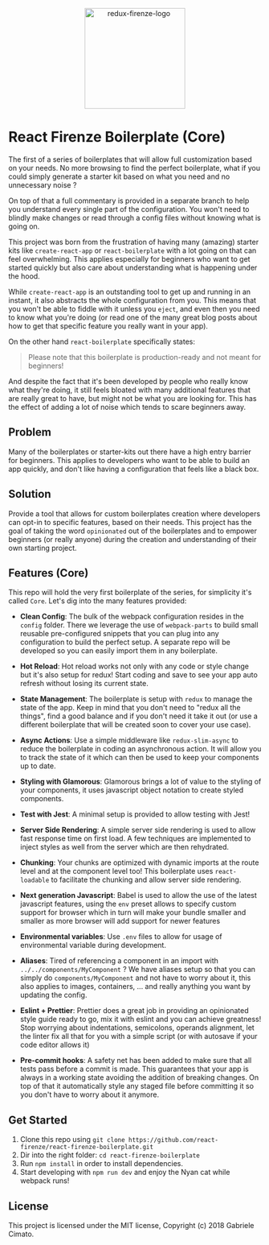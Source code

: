 <p align="center">
  <img width="200" src="http://i63.tinypic.com/et7ji1.jpg" alt="redux-firenze-logo">
</p>

# React Firenze Boilerplate (Core)

The first of a series of boilerplates that will allow full customization based on your needs. No more browsing to find the perfect boilerplate, what if you could simply generate a starter kit based on what you need and no unnecessary noise ?

On top of that a full commentary is provided in a separate branch to help you understand every single part of  the configuration. You won't need to blindly make changes or read through a config files without knowing what is going on.

This project was born from the frustration of having many (amazing) starter kits like `create-react-app` or `react-boilerplate` with a lot going on that can feel overwhelming. This applies especially for beginners who want to get started quickly but also care about understanding what is happening under the hood.

While `create-react-app` is an outstanding tool to get up and running in an instant, it also abstracts the whole configuration from you. This means that you won't be able to fiddle with it unless you `eject`, and even then you need to know what you're doing (or read one of the many great blog posts about how to get that specific feature you really want in your app).

On the other hand `react-boilerplate` specifically states:

> Please note that this boilerplate is production-ready and not meant for beginners!

And despite the fact that it's been developed by people who really know what they're doing, it still feels bloated with many additional features that are really great to have, but might not be what you are looking for. This has the effect of adding a lot of noise which tends to scare beginners away.

## Problem

Many of the boilerplates or starter-kits out there have a high entry barrier for beginners. This applies to developers who want to be able to build an app quickly, and don't like having a configuration that feels like a black box.

## Solution

Provide a tool that allows for custom boilerplates creation where developers can opt-in to specific features, based on their needs. This project has the goal of taking the word `opinionated` out of the boilerplates and to empower beginners (or really anyone) during the creation and understanding of their own starting project.

## Features (Core)

This repo will hold the very first boilerplate of the series, for simplicity it's called `Core`. Let's dig into the many features provided:

- **Clean Config**: The bulk of the webpack configuration resides in the `config` folder. There we leverage the use of `webpack-parts` to build small reusable pre-configured snippets that you can plug into any configuration to build the perfect setup. A separate repo will be developed so you can easily import them in any boilerplate.

- **Hot Reload**: Hot reload works not only with any code or style change but it's also setup for redux! Start coding and save to see your app auto refresh without losing its current state.

- **State Management**: The boilerplate is setup with `redux` to manage the state of the app. Keep in mind that you don't need to "redux all the things", find a good balance and if you don't need it take it out (or use a different boilerplate that will be created soon to cover your use case).

- **Async Actions**: Use a simple middleware like `redux-slim-async` to reduce the boilerplate in coding an asynchronous action. It will allow you to track the state of it which can then be used to keep your components up to date.

- **Styling with Glamorous**: Glamorous brings a lot of value to the styling of your components, it uses javascript object notation to create styled components.

- **Test with Jest**: A minimal setup is provided to allow testing with Jest!

- **Server Side Rendering**: A simple server side rendering is used to allow fast response time on first load. A few techniques are implemented to inject styles as well from the server which are then rehydrated.

- **Chunking**: Your chunks are optimized with dynamic imports at the route level and at the component level too! This boilerplate uses `react-loadable` to facilitate the chunking and allow server side rendering.

- **Next generation Javascript**: Babel is used to allow the use of the latest javascript features, using the `env` preset allows to specify custom support for browser which in turn will make your bundle smaller and smaller as more browser will add support for newer features

- **Environmental variables**: Use `.env` files to allow for usage of environmental variable during development.

- **Aliases**: Tired of referencing a component in an import with `../../components/MyComponent` ? We have aliases setup so that you can simply do `components/MyComponent` and not have to worry about it, this also applies to images, containers, ... and really anything you want by updating the config.

- **Eslint + Prettier**: Prettier does a great job in providing an opinionated style guide ready to go, mix it with eslint and you can achieve greatness! Stop worrying about indentations, semicolons, operands alignment, let the linter fix all that for you with a simple script (or with autosave if your code editor allows it)

- **Pre-commit hooks**: A safety net has been added to make sure that all tests pass before a commit is made. This guarantees that your app is always in a working state avoiding the addition of breaking changes. On top of that it automatically style any staged file before committing it so you don't have to worry about it anymore.

## Get Started

1. Clone this repo using `git clone https://github.com/react-firenze/react-firenze-boilerplate.git`
2. Dir into the right folder: `cd react-firenze-boilerplate`
3. Run `npm install` in order to install dependencies.
4. Start developing with `npm run dev` and enjoy the Nyan cat while webpack runs!

## License

This project is licensed under the MIT license, Copyright (c) 2018 Gabriele Cimato.
